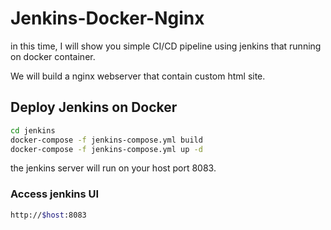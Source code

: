 # Jenkins-Docker-Nginx

in this time, I will show you simple CI/CD pipeline using jenkins that running on docker container. 

We will build a nginx webserver that contain custom html site.


## Deploy Jenkins on Docker
```bash
cd jenkins
docker-compose -f jenkins-compose.yml build
docker-compose -f jenkins-compose.yml up -d
```
the jenkins server will run on your host port 8083.

### Access jenkins UI 
```bash
http://$host:8083
```